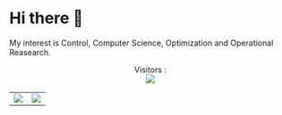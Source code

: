 # Hi there 👋 
My interest is Control, Computer Science, Optimization and Operational Reasearch.

<p align="center"> 
  Visitors :<br>
  <img src="https://profile-counter.glitch.me/qiuruiyu/count.svg" />
</p>


  
  
  <table width="100%"> 
  <tr>
    <td width="50%">
      <img src="https://github-readme-stats.vercel.app/api?username=qiuruiyu&hide=javascript,html,Jupyter Notebook&show_icons=true&theme=algolia">
    </td>
    <td width="50%">
      <img src="https://github-readme-stats-eight-theta.vercel.app/api/top-langs/?username=qiuruiyu&hide=javascript,html,Jupyter Notebook&layout=compact&langs_count=8&theme=algolia">
    </td>

  </tr>
</table>
<!--
**qiuruiyu/qiuruiyu** is a ✨ _special_ ✨ repository because its `README.md` (this file) appears on your GitHub profile.

Here are some ideas to get you started:

- 🔭 I’m currently working on ...
- 🌱 I’m currently learning ...
- 👯 I’m looking to collaborate on ...
- 🤔 I’m looking for help with ...
- 💬 Ask me about ...
- 📫 How to reach me: ...
- 😄 Pronouns: ...
- ⚡ Fun fact: ...
  <table width="100%"> 
    <tr>
      <td width="100%">
        <img src="https://github-readme-stats.vercel.app/api/top-langs?username=qiuruiyu&hide=javascript,html,Jupyter Notebook&amp;langs_count=8&amp;theme=algolia">
      </td>
    </tr>
  </table>

![Anurag's GitHub stats](https://github-readme-stats.vercel.app/api?username=qiuruiyuc&show_icons=true&theme=highcontrast)


  
  <table width="200%"> 
    <tr>
      <td width="200%">
        <img src="https://github-readme-stats-eight-theta.vercel.app/api/top-langs/?username=qiuruiyu&hide=javascript,html,Jupyter Notebook&layout=compact&langs_count=8&theme=highcontrast">
      </td>
    </tr>
  </table>
-->

